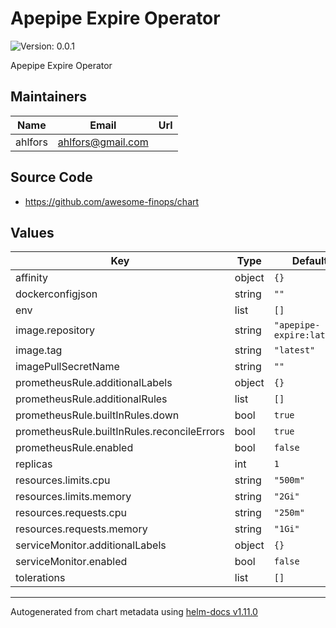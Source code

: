# Apepipe Expire Operator

![Version: 0.0.1](https://img.shields.io/badge/Version-0.0.1-informational?style=flat-square)

Apepipe Expire Operator

## Maintainers

| Name | Email | Url |
| ---- | ------ | --- |
| ahlfors | <ahlfors@gmail.com> |  |

## Source Code

* <https://github.com/awesome-finops/chart>

## Values

| Key | Type | Default | Description |
|-----|------|---------|-------------|
| affinity | object | `{}` |  |
| dockerconfigjson | string | `""` |  |
| env | list | `[]` |  |
| image.repository | string | `"apepipe-expire:latest"` |  |
| image.tag | string | `"latest"` |  |
| imagePullSecretName | string | `""` |  |
| prometheusRule.additionalLabels | object | `{}` |  |
| prometheusRule.additionalRules | list | `[]` |  |
| prometheusRule.builtInRules.down | bool | `true` |  |
| prometheusRule.builtInRules.reconcileErrors | bool | `true` |  |
| prometheusRule.enabled | bool | `false` |  |
| replicas | int | `1` |  |
| resources.limits.cpu | string | `"500m"` |  |
| resources.limits.memory | string | `"2Gi"` |  |
| resources.requests.cpu | string | `"250m"` |  |
| resources.requests.memory | string | `"1Gi"` |  |
| serviceMonitor.additionalLabels | object | `{}` |  |
| serviceMonitor.enabled | bool | `false` |  |
| tolerations | list | `[]` |  |

----------------------------------------------
Autogenerated from chart metadata using [helm-docs v1.11.0](https://github.com/norwoodj/helm-docs/releases/v1.11.0)
